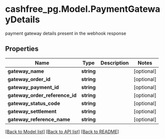 # cashfree_pg.Model.PaymentGatewayDetails
payment gateway details present in the webhook response

## Properties

Name | Type | Description | Notes
------------ | ------------- | ------------- | -------------
**gateway_name** | **string** |  | [optional] 
**gateway_order_id** | **string** |  | [optional] 
**gateway_payment_id** | **string** |  | [optional] 
**gateway_order_reference_id** | **string** |  | [optional] 
**gateway_status_code** | **string** |  | [optional] 
**gateway_settlement** | **string** |  | [optional] 
**gateway_reference_name** | **string** |  | [optional] 

[[Back to Model list]](../README.md#documentation-for-models) [[Back to API list]](../README.md#documentation-for-api-endpoints) [[Back to README]](../README.md)

